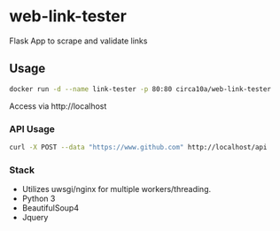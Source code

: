 # web-link-tester
Flask App to scrape and validate links

## Usage

```bash
docker run -d --name link-tester -p 80:80 circa10a/web-link-tester
```

Access via http://localhost

### API Usage

```bash
curl -X POST --data "https://www.github.com" http://localhost/api
```
### Stack
- Utilizes uwsgi/nginx for multiple workers/threading.
- Python 3
- BeautifulSoup4
- Jquery

